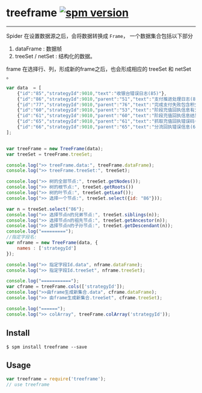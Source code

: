 # treeframe [![spm version](http://spmjs.io/badge/treeframe)](http://spmjs.io/package/treeframe)

---

Spider 在设置数据源之后，会将数据转换成 `Frame`， 一个数据集合包括以下部分

1. dataFrame : 数据帧
2. treeSet / netSet : 结构化的数据。

frame 在选择行、列，形成新的frame之后，也会形成相应的 treeSet 和 netSet 。

```javascript
var data  = [
	{"id":"85","strategyId":9010,"text":"收银台错误日志(85)"},
	{"id":"86","strategyId":9010,"parent":"51","text":"支付推进处理日志(86)"},
	{"id":"77","strategyId":9010,"parent":"76","text":"完成支付失败包含积分详细信息(77)"},
	{"id":"60","strategyId":9010,"parent":"53","text":"阶段充值回执信息有无(60)"},
	{"id":"61","strategyId":9010,"parent":"60","text":"阶段充值回执信息结果(61)"},
	{"id":"65","strategyId":9010,"parent":"61","text":"抓取充值回执错误码(65)"},
	{"id":"66","strategyId":9010,"parent":"65","text":"分流回执错误信息(66)"}
];


var treeFrame = new TreeFrame(data);
var treeSet = treeFrame.treeSet;

console.log(">> treeFrame.data:", treeFrame.dataFrame);
console.log(">> treeFrame.treeSet:", treeSet);

console.log(">> 树的全部节点:", treeSet.getNodes());
console.log(">> 树的根节点:", treeSet.getRoots())
console.log(">> 树的叶节点:", treeSet.getLeaf());
console.log(">> 选择一个节点:", treeSet.select({id: "86"}));

var n = treeSet.select("86");
console.log(">> 选择节点n的兄弟节点:", treeSet.siblings(n));
console.log(">> 选择节点n的祖先节点:", treeSet.getAncestor(n));
console.log(">> 选择节点n的子孙节点:", treeSet.getDescendant(n));
console.log("=========");
//指定字段名:
var nframe = new TreeFrame(data, {
	names : ['strategyId']
});

console.log(">> 指定字段Id.data", nframe.dataFrame);
console.log(">> 指定字段Id.treeSet", nframe.treeSet);

console.log("===========");
var cframe = treeFrame.cols(['strategyId']);
console.log(">>由frame生成新集合.data", cframe.dataFrame);
console.log(">> 由frame生成新集合.treeSet", cframe.treeSet);

console.log("======");
console.log(">> colArray", treeFrame.colArray('strategyId'));

```
## Install

```
$ spm install treeframe --save
```

## Usage

```js
var treeframe = require('treeframe');
// use treeframe
```
